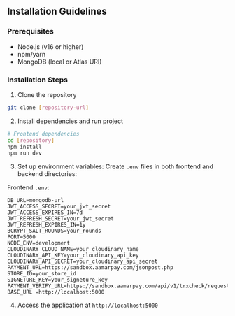## Installation Guidelines

### Prerequisites
- Node.js (v16 or higher)
- npm/yarn
- MongoDB (local or Atlas URI)

### Installation Steps

1. Clone the repository
```bash
git clone [repository-url]
```

2. Install dependencies and run project
```bash
# Frontend dependencies
cd [repository]
npm install
npm run dev
```

3. Set up environment variables:
Create `.env` files in both frontend and backend directories:

Frontend `.env`:
```env
DB_URL=mongodb-url
JWT_ACCESS_SECRET=your_jwt_secret
JWT_ACCESS_EXPIRES_IN=7d
JWT_REFRESH_SECRET=your_jwt_secret
JWT_REFRESH_EXPIRES_IN=1y
BCRYPT_SALT_ROUNDS=your_rounds
PORT=5000
NODE_ENV=development
CLOUDINARY_CLOUD_NAME=your_cloudinary_name
CLOUDINARY_API_KEY=your_cloudinary_api_key
CLOUDINARY_API_SECRET=your_cloudinary_api_secret
PAYMENT_URL=https://sandbox.aamarpay.com/jsonpost.php
STORE_ID=your_store_id
SIGNETURE_KEY=your_signeture_key
PAYMENT_VERIFY_URL=https://sandbox.aamarpay.com/api/v1/trxcheck/request.php
BASE_URL =http://localhost:5000
```

4. Access the application at `http://localhost:5000`
